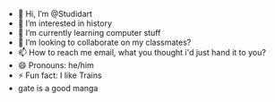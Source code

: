 - 👋 Hi, I’m @Studidart
- 👀 I’m interested in history
- 🌱 I’m currently learning computer stuff
- 💞️ I’m looking to collaborate on my classmates?
- 📫 How to reach me email, what you thought i'd just hand it to you?
- 😄 Pronouns: he/him
- ⚡ Fun fact: I like Trains
- gate is a good manga

<!---
Studidart/Studidart is a ✨ special ✨ repository because its `README.md` (this file) appears on your GitHub profile.
You can click the Preview link to take a look at your changes.
--->

